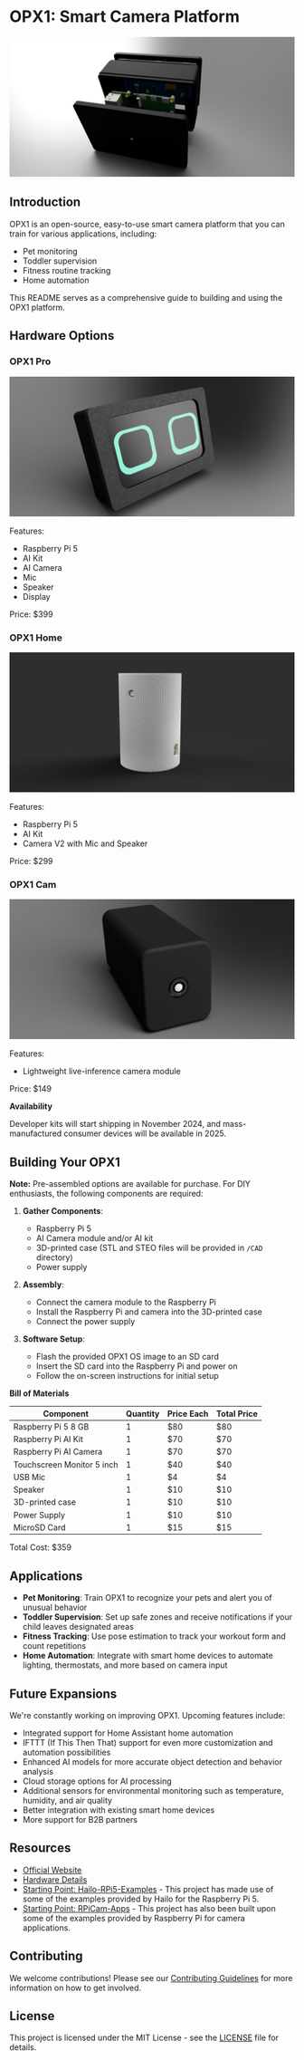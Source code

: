# OPX1: Smart Camera Platform

![OPX1 Device](images/opx1-device.jpg)

## Introduction

OPX1 is an open-source, easy-to-use smart camera platform that you can train for various applications, including:

- Pet monitoring
- Toddler supervision
- Fitness routine tracking
- Home automation

This README serves as a comprehensive guide to building and using the OPX1 platform.

## Hardware Options

### OPX1 Pro

![OPX1 Pro](images/opx1-pro.jpg)

Features:
- Raspberry Pi 5
- AI Kit
- AI Camera
- Mic
- Speaker
- Display

Price: $399

### OPX1 Home

![OPX1 Home](images/opx1-home.jpg)

Features:
- Raspberry Pi 5
- AI Kit
- Camera V2 with Mic and Speaker

Price: $299

### OPX1 Cam

![OPX1 Cam](images/opx1-cam.jpg)

Features:
- Lightweight live-inference camera module

Price: $149

**Availability**

Developer kits will start shipping in November 2024, and mass-manufactured consumer devices will be available in 2025.

## Building Your OPX1

**Note:** Pre-assembled options are available for purchase. For DIY enthusiasts, the following components are required:

1. **Gather Components**: 
   - Raspberry Pi 5
   - AI Camera module and/or AI kit
   - 3D-printed case (STL and STEO files will be provided in `/CAD` directory)
   - Power supply

2. **Assembly**:
   - Connect the camera module to the Raspberry Pi
   - Install the Raspberry Pi and camera into the 3D-printed case
   - Connect the power supply

3. **Software Setup**:
   - Flash the provided OPX1 OS image to an SD card
   - Insert the SD card into the Raspberry Pi and power on
   - Follow the on-screen instructions for initial setup

**Bill of Materials**

| Component | Quantity | Price Each | Total Price |
| --- | --- | --- | --- |
| Raspberry Pi 5 8 GB | 1 | $80 | $80 |
| Raspberry Pi AI Kit | 1 | $70 | $70 |
| Raspberry Pi AI Camera | 1 | $70 | $70 |
| Touchscreen Monitor 5 inch | 1 | $40 | $40 |
| USB Mic | 1 | $4 | $4 |
| Speaker | 1 | $10 | $10 |
| 3D-printed case | 1 | $10 | $10 |
| Power Supply | 1 | $10 | $10 |
| MicroSD Card | 1 | $15 | $15 | 

Total Cost: $359

## Applications

- **Pet Monitoring**: Train OPX1 to recognize your pets and alert you of unusual behavior
- **Toddler Supervision**: Set up safe zones and receive notifications if your child leaves designated areas
- **Fitness Tracking**: Use pose estimation to track your workout form and count repetitions
- **Home Automation**: Integrate with smart home devices to automate lighting, thermostats, and more based on camera input

## Future Expansions

We're constantly working on improving OPX1. Upcoming features include:

- Integrated support for Home Assistant home automation
- IFTTT (If This Then That) support for even more customization and automation possibilities
- Enhanced AI models for more accurate object detection and behavior analysis
- Cloud storage options for AI processing
- Additional sensors for environmental monitoring such as temperature, humidity, and air quality
- Better integration with existing smart home devices
- More support for B2B partners

## Resources

- [Official Website](https://opx.framer.website/)
- [Hardware Details](https://opx.framer.website/hardware)
- [Starting Point: Hailo-RPi5-Examples](https://github.com/hailo-ai/hailo-rpi5-examples) - This project has made use of some of the examples provided by Hailo for the Raspberry Pi 5.
- [Starting Point: RPiCam-Apps](https://github.com/raspberrypi/rpicam-apps) - This project has also been built upon some of the examples provided by Raspberry Pi for camera applications.


## Contributing

We welcome contributions! Please see our [Contributing Guidelines](CONTRIBUTING.md) for more information on how to get involved.

## License

This project is licensed under the MIT License - see the [LICENSE](LICENSE) file for details.
